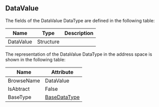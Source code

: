 <!-- datatype -->
## DataValue
<!-- end of description -->
The fields of the DataValue DataType are defined in the following table:  

|Name|Type|Description|
|---|---|---|
|DataValue|Structure||

The representation of the DataValue DataType in the address space is shown in the following table:  

|Name|Attribute|
|---|---|
|BrowseName|DataValue|
|IsAbtract|False|
|BaseType|[BaseDataType](../../../Part3/DataTypes/BaseDataType/readme.md)|

